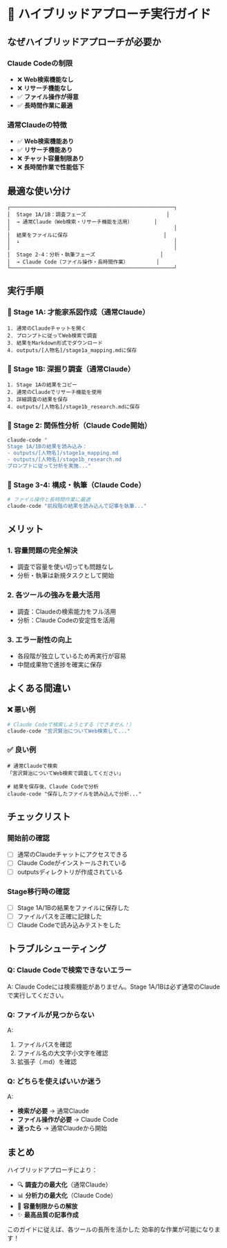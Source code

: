 # 🔄 ハイブリッドアプローチ実行ガイド

## なぜハイブリッドアプローチが必要か

### Claude Codeの制限
- ❌ **Web検索機能なし**
- ❌ **リサーチ機能なし**
- ✅ **ファイル操作が得意**
- ✅ **長時間作業に最適**

### 通常Claudeの特徴
- ✅ **Web検索機能あり**
- ✅ **リサーチ機能あり**
- ❌ **チャット容量制限あり**
- ❌ **長時間作業で性能低下**

## 最適な使い分け

```
┌─────────────────────────────────────────────────────┐
│  Stage 1A/1B：調査フェーズ                          │
│  → 通常Claude（Web検索・リサーチ機能を活用）       │
│                                                     │
│  結果をファイルに保存                               │
│  ↓                                                  │
│                                                     │
│  Stage 2-4：分析・執筆フェーズ                     │
│  → Claude Code（ファイル操作・長時間作業）         │
└─────────────────────────────────────────────────────┘
```

## 実行手順

### 📍 Stage 1A: 才能家系図作成（通常Claude）
```
1. 通常のClaudeチャットを開く
2. プロンプトに従ってWeb検索で調査
3. 結果をMarkdown形式でダウンロード
4. outputs/[人物名]/stage1a_mapping.mdに保存
```

### 📍 Stage 1B: 深掘り調査（通常Claude）
```
1. Stage 1Aの結果をコピー
2. 通常のClaudeでリサーチ機能を使用
3. 詳細調査の結果を保存
4. outputs/[人物名]/stage1b_research.mdに保存
```

### 📍 Stage 2: 関係性分析（Claude Code開始）
```bash
claude-code "
Stage 1A/1Bの結果を読み込み：
- outputs/[人物名]/stage1a_mapping.md
- outputs/[人物名]/stage1b_research.md
プロンプトに従って分析を実施..."
```

### 📍 Stage 3-4: 構成・執筆（Claude Code）
```bash
# ファイル操作と長時間作業に最適
claude-code "前段階の結果を読み込んで記事を執筆..."
```

## メリット

### 1. 容量問題の完全解決
- 調査で容量を使い切っても問題なし
- 分析・執筆は新規タスクとして開始

### 2. 各ツールの強みを最大活用
- 調査：Claudeの検索能力をフル活用
- 分析：Claude Codeの安定性を活用

### 3. エラー耐性の向上
- 各段階が独立しているため再実行が容易
- 中間成果物で進捗を確実に保存

## よくある間違い

### ❌ 悪い例
```bash
# Claude Codeで検索しようとする（できません！）
claude-code "宮沢賢治についてWeb検索して..."
```

### ✅ 良い例
```
# 通常Claudeで検索
「宮沢賢治についてWeb検索で調査してください」

# 結果を保存後、Claude Codeで分析
claude-code "保存したファイルを読み込んで分析..."
```

## チェックリスト

### 開始前の確認
- [ ] 通常のClaudeチャットにアクセスできる
- [ ] Claude Codeがインストールされている
- [ ] outputsディレクトリが作成されている

### Stage移行時の確認
- [ ] Stage 1A/1Bの結果をファイルに保存した
- [ ] ファイルパスを正確に記録した
- [ ] Claude Codeで読み込みテストをした

## トラブルシューティング

### Q: Claude Codeで検索できないエラー
A: Claude Codeには検索機能がありません。Stage 1A/1Bは必ず通常のClaudeで実行してください。

### Q: ファイルが見つからない
A: 
1. ファイルパスを確認
2. ファイル名の大文字小文字を確認
3. 拡張子（.md）を確認

### Q: どちらを使えばいいか迷う
A: 
- **検索が必要** → 通常Claude
- **ファイル操作が必要** → Claude Code
- **迷ったら** → 通常Claudeから開始

## まとめ

ハイブリッドアプローチにより：
- 🔍 **調査力の最大化**（通常Claude）
- 📊 **分析力の最大化**（Claude Code）
- 🚀 **容量制限からの解放**
- ✨ **最高品質の記事作成**

このガイドに従えば、各ツールの長所を活かした
効率的な作業が可能になります！

